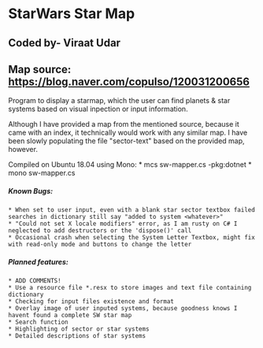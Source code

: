 # StarWars Star Map
## Coded by- Viraat Udar
## Map source: https://blog.naver.com/copulso/120031200656

Program to display a starmap, which the user can find planets &amp; star systems based on visual inpection or input information.

Although I have provided a map from the mentioned source, because it came with an index, it technically would work with any similar map. I have been slowly populating the file "sector-text" based on the provided map, however.

Compiled on Ubuntu 18.04 using Mono:
    * mcs sw-mapper.cs -pkg:dotnet
    * mono sw-mapper.cs

##### Known Bugs:
    * When set to user input, even with a blank star sector textbox failed searches in dictionary still say "added to system <whatever>"
    * "Could not set X locale modifiers" error, as I am rusty on C# I neglected to add destructors or the 'dispose()' call
    * Occasional crash when selecting the System Letter Textbox, might fix with read-only mode and buttons to change the letter

##### Planned features:
    * ADD COMMENTS!
    * Use a resource file *.resx to store images and text file containing dictionary
    * Checking for input files existence and format
    * Overlay image of user inputed systems, because goodness knows I havent found a complete SW star map
    * Search function
    * Highlighting of sector or star systems
    * Detailed descriptions of star systems
